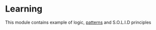 # Learning
This module contains example of logic, [patterns](https://www.javatpoint.com/design-patterns-in-java) and S.O.L.I.D principles